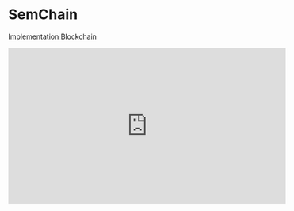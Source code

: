# SemChain

[Implementation Blockchain](https://youtu.be/AH8kt0il67A)
<iframe width="560" height="315" src="https://www.youtube.com/embed/AH8kt0il67A" title="YouTube video player" frameborder="0" allow="accelerometer; autoplay; clipboard-write; encrypted-media; gyroscope; picture-in-picture; web-share" allowfullscreen></iframe>
